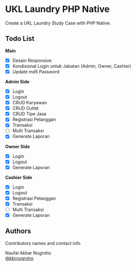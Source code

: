 # UKL Laundry PHP Native

Create a UKL Laundry Study Case with PHP Native.

## Todo List

**Main**

- [x] Desain Responsive
- [x] Kondisional Login untuk Jabatan (Admin, Owner, Cashier)
- [x] Update md5 Password

**Admin Side**

- [x] Login 
- [x] Logout
- [x] CRUD Karyawan 
- [x] CRUD Outlet 
- [x] CRUD Tipe Jasa 
- [x] Registrasi Pelanggan 
- [x] Transaksi
- [ ] Multi Transaksi
- [x] Generate Laporan

**Owner Side**

- [x] Login 
- [x] Logout
- [x] Generate Laporan

**Cashier Side**

- [x] Login 
- [x] Logout
- [x] Registrasi Pelanggan
- [x] Transaksi
- [ ] Multi Transaksi
- [x] Generate Laporan

## Authors

Contributors names and contact info

Naufal Akbar Nugroho  
[@kbrnugroho](https://instagram.com/kbrnugroho)
